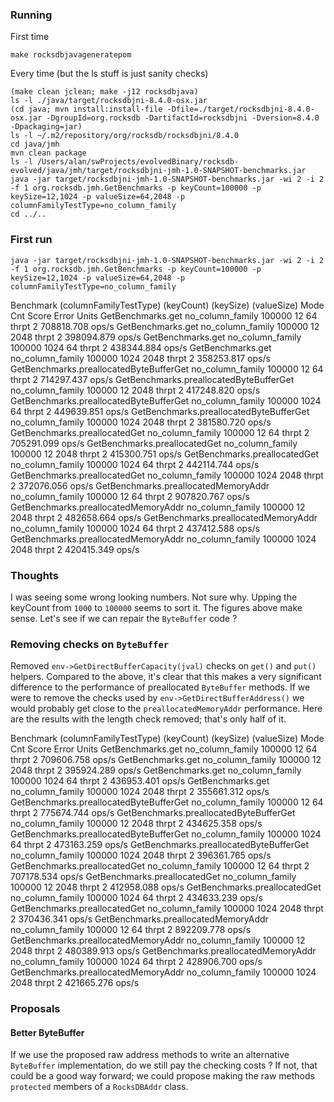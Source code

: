 ### Running

First time
```
make rocksdbjavageneratepom
```

Every time (but the ls stuff is just sanity checks)
```
(make clean jclean; make -j12 rocksdbjava)
ls -l ./java/target/rocksdbjni-8.4.0-osx.jar
(cd java; mvn install:install-file -Dfile=./target/rocksdbjni-8.4.0-osx.jar -DgroupId=org.rocksdb -DartifactId=rocksdbjni -Dversion=8.4.0 -Dpackaging=jar)
ls -l ~/.m2/repository/org/rocksdb/rocksdbjni/8.4.0
cd java/jmh
mvn clean package
ls -l /Users/alan/swProjects/evolvedBinary/rocksdb-evolved/java/jmh/target/rocksdbjni-jmh-1.0-SNAPSHOT-benchmarks.jar
java -jar target/rocksdbjni-jmh-1.0-SNAPSHOT-benchmarks.jar -wi 2 -i 2 -f 1 org.rocksdb.jmh.GetBenchmarks -p keyCount=100000 -p keySize=12,1024 -p valueSize=64,2048 -p columnFamilyTestType=no_column_family
cd ../..
```

### First run
```
java -jar target/rocksdbjni-jmh-1.0-SNAPSHOT-benchmarks.jar -wi 2 -i 2 -f 1 org.rocksdb.jmh.GetBenchmarks -p keyCount=100000 -p keySize=12,1024 -p valueSize=64,2048 -p columnFamilyTestType=no_column_family
```

Benchmark                                (columnFamilyTestType)  (keyCount)  (keySize)  (valueSize)   Mode  Cnt       Score   Error  Units
GetBenchmarks.get                              no_column_family      100000         12           64  thrpt    2  708818.708          ops/s
GetBenchmarks.get                              no_column_family      100000         12         2048  thrpt    2  398094.879          ops/s
GetBenchmarks.get                              no_column_family      100000       1024           64  thrpt    2  438344.884          ops/s
GetBenchmarks.get                              no_column_family      100000       1024         2048  thrpt    2  358253.817          ops/s
GetBenchmarks.preallocatedByteBufferGet        no_column_family      100000         12           64  thrpt    2  714297.437          ops/s
GetBenchmarks.preallocatedByteBufferGet        no_column_family      100000         12         2048  thrpt    2  417248.820          ops/s
GetBenchmarks.preallocatedByteBufferGet        no_column_family      100000       1024           64  thrpt    2  449639.851          ops/s
GetBenchmarks.preallocatedByteBufferGet        no_column_family      100000       1024         2048  thrpt    2  381580.720          ops/s
GetBenchmarks.preallocatedGet                  no_column_family      100000         12           64  thrpt    2  705291.099          ops/s
GetBenchmarks.preallocatedGet                  no_column_family      100000         12         2048  thrpt    2  415300.751          ops/s
GetBenchmarks.preallocatedGet                  no_column_family      100000       1024           64  thrpt    2  442114.744          ops/s
GetBenchmarks.preallocatedGet                  no_column_family      100000       1024         2048  thrpt    2  372076.056          ops/s
GetBenchmarks.preallocatedMemoryAddr           no_column_family      100000         12           64  thrpt    2  907820.767          ops/s
GetBenchmarks.preallocatedMemoryAddr           no_column_family      100000         12         2048  thrpt    2  482658.664          ops/s
GetBenchmarks.preallocatedMemoryAddr           no_column_family      100000       1024           64  thrpt    2  437412.588          ops/s
GetBenchmarks.preallocatedMemoryAddr           no_column_family      100000       1024         2048  thrpt    2  420415.349          ops/s

### Thoughts

I was seeing some wrong looking numbers. Not sure why. Upping the keyCount from `1000` to `100000` seems to sort it. The figures above make sense. Let's see if we can repair the `ByteBuffer` code ?

### Removing checks on `ByteBuffer`

Removed `env->GetDirectBufferCapacity(jval)` checks on `get()` and `put()` helpers.
Compared to the above, it's clear that this makes a very significant difference to the performance of preallocated `ByteBuffer` methods.
If we were to remove the checks used by `env->GetDirectBufferAddress()` we would probably get close to the `preallocatedMemoryAddr` performance.
Here are the results with the length check removed; that's only half of it.

Benchmark                                (columnFamilyTestType)  (keyCount)  (keySize)  (valueSize)   Mode  Cnt       Score   Error  Units
GetBenchmarks.get                              no_column_family      100000         12           64  thrpt    2  709606.758          ops/s
GetBenchmarks.get                              no_column_family      100000         12         2048  thrpt    2  395924.289          ops/s
GetBenchmarks.get                              no_column_family      100000       1024           64  thrpt    2  436953.401          ops/s
GetBenchmarks.get                              no_column_family      100000       1024         2048  thrpt    2  355661.312          ops/s
GetBenchmarks.preallocatedByteBufferGet        no_column_family      100000         12           64  thrpt    2  775674.744          ops/s
GetBenchmarks.preallocatedByteBufferGet        no_column_family      100000         12         2048  thrpt    2  434625.358          ops/s
GetBenchmarks.preallocatedByteBufferGet        no_column_family      100000       1024           64  thrpt    2  473163.259          ops/s
GetBenchmarks.preallocatedByteBufferGet        no_column_family      100000       1024         2048  thrpt    2  396361.765          ops/s
GetBenchmarks.preallocatedGet                  no_column_family      100000         12           64  thrpt    2  707178.534          ops/s
GetBenchmarks.preallocatedGet                  no_column_family      100000         12         2048  thrpt    2  412958.088          ops/s
GetBenchmarks.preallocatedGet                  no_column_family      100000       1024           64  thrpt    2  434633.239          ops/s
GetBenchmarks.preallocatedGet                  no_column_family      100000       1024         2048  thrpt    2  370436.341          ops/s
GetBenchmarks.preallocatedMemoryAddr           no_column_family      100000         12           64  thrpt    2  892209.778          ops/s
GetBenchmarks.preallocatedMemoryAddr           no_column_family      100000         12         2048  thrpt    2  480389.913          ops/s
GetBenchmarks.preallocatedMemoryAddr           no_column_family      100000       1024           64  thrpt    2  428906.700          ops/s
GetBenchmarks.preallocatedMemoryAddr           no_column_family      100000       1024         2048  thrpt    2  421665.276          ops/s

### Proposals

#### Better ByteBuffer

If we use the proposed raw address methods to write an alternative `ByteBuffer` implementation, do we still pay the checking costs ? If not,
that could be a good way forward; we could propose making the raw methods `protected` members of a `RocksDBAddr` class.
